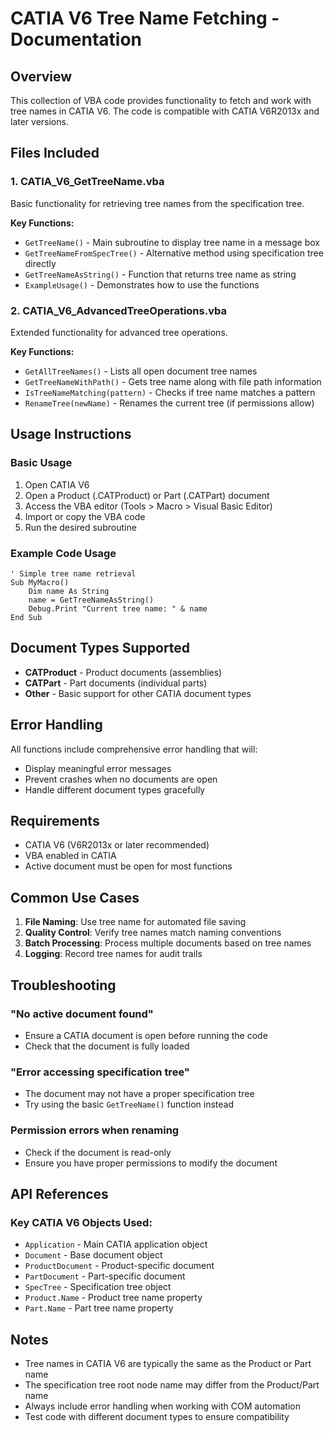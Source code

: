 # CATIA V6 Tree Name Fetching - Documentation

## Overview
This collection of VBA code provides functionality to fetch and work with tree names in CATIA V6. The code is compatible with CATIA V6R2013x and later versions.

## Files Included

### 1. CATIA_V6_GetTreeName.vba
Basic functionality for retrieving tree names from the specification tree.

**Key Functions:**
- `GetTreeName()` - Main subroutine to display tree name in a message box
- `GetTreeNameFromSpecTree()` - Alternative method using specification tree directly
- `GetTreeNameAsString()` - Function that returns tree name as string
- `ExampleUsage()` - Demonstrates how to use the functions

### 2. CATIA_V6_AdvancedTreeOperations.vba
Extended functionality for advanced tree operations.

**Key Functions:**
- `GetAllTreeNames()` - Lists all open document tree names
- `GetTreeNameWithPath()` - Gets tree name along with file path information
- `IsTreeNameMatching(pattern)` - Checks if tree name matches a pattern
- `RenameTree(newName)` - Renames the current tree (if permissions allow)

## Usage Instructions

### Basic Usage
1. Open CATIA V6
2. Open a Product (.CATProduct) or Part (.CATPart) document
3. Access the VBA editor (Tools > Macro > Visual Basic Editor)
4. Import or copy the VBA code
5. Run the desired subroutine

### Example Code Usage
```vba
' Simple tree name retrieval
Sub MyMacro()
    Dim name As String
    name = GetTreeNameAsString()
    Debug.Print "Current tree name: " & name
End Sub
```

## Document Types Supported
- **CATProduct** - Product documents (assemblies)
- **CATPart** - Part documents (individual parts)
- **Other** - Basic support for other CATIA document types

## Error Handling
All functions include comprehensive error handling that will:
- Display meaningful error messages
- Prevent crashes when no documents are open
- Handle different document types gracefully

## Requirements
- CATIA V6 (V6R2013x or later recommended)
- VBA enabled in CATIA
- Active document must be open for most functions

## Common Use Cases
1. **File Naming**: Use tree name for automated file saving
2. **Quality Control**: Verify tree names match naming conventions
3. **Batch Processing**: Process multiple documents based on tree names
4. **Logging**: Record tree names for audit trails

## Troubleshooting

### "No active document found"
- Ensure a CATIA document is open before running the code
- Check that the document is fully loaded

### "Error accessing specification tree"
- The document may not have a proper specification tree
- Try using the basic `GetTreeName()` function instead

### Permission errors when renaming
- Check if the document is read-only
- Ensure you have proper permissions to modify the document

## API References

### Key CATIA V6 Objects Used:
- `Application` - Main CATIA application object
- `Document` - Base document object
- `ProductDocument` - Product-specific document
- `PartDocument` - Part-specific document
- `SpecTree` - Specification tree object
- `Product.Name` - Product tree name property
- `Part.Name` - Part tree name property

## Notes
- Tree names in CATIA V6 are typically the same as the Product or Part name
- The specification tree root node name may differ from the Product/Part name
- Always include error handling when working with COM automation
- Test code with different document types to ensure compatibility

